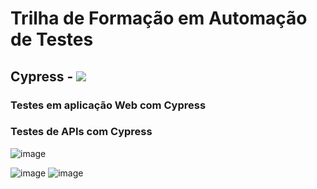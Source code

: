 # Trilha de Formação em Automação de Testes 
## Cypress - <img src="https://img.icons8.com/external-justicon-flat-justicon/50/000000/external-rocket-science-justicon-flat-justicon.png"/>
### Testes em aplicação Web com Cypress
### Testes de APIs com Cypress
![image](https://user-images.githubusercontent.com/32318124/187105704-270adeef-8f7f-41c7-afdb-29e214e5a4ff.png)

![image](https://user-images.githubusercontent.com/32318124/187105266-ab03a78a-8c03-4746-9752-42a3a51c7bea.png)
![image](https://user-images.githubusercontent.com/32318124/187105293-260b3499-1c82-4fd3-9a1a-91ab51f8a24b.png)
